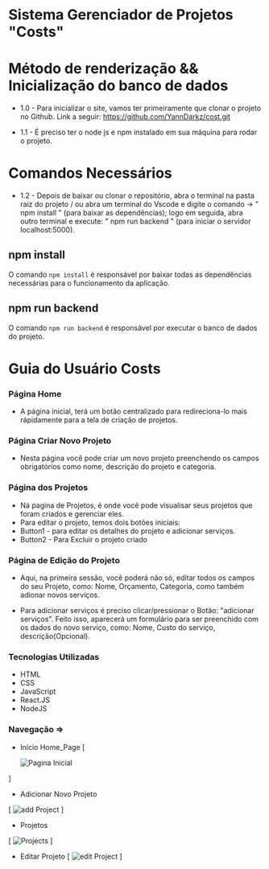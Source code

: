# Sistema Gerenciador de Projetos "Costs"

# Método de renderização && Inicialização do banco de dados

* 1.0 - Para inicializar o site, vamos ter primeiramente que clonar o projeto no Github. 
Link a seguir: https://github.com/YannDarkz/cost.git
- 1.1 - É preciso ter o node js e npm instalado em sua máquina para rodar o projeto.

# Comandos Necessários

*  1.2 - Depois  de baixar ou clonar o repositório, abra o terminal na pasta  raiz do projeto / ou abra um terminal do Vscode e digite o comando -> 
" npm install "  (para baixar as dependências);
logo em seguida, abra outro terminal  e execute: 
" npm run backend "  (para iniciar o servidor localhost:5000).

## npm install 
O comando `npm install` é responsável por baixar todas as dependências necessárias para o funcionamento da aplicação.

## npm run backend
O comando `npm run backend` é responsável por executar o banco de dados do projeto.

# Guia do Usuário Costs
### Página Home
* A página inicial, terá um botão centralizado para redireciona-lo mais rápidamente  para a tela de criação de projetos.

### Página Criar Novo Projeto
* Nesta  página você pode criar um novo projeto preenchendo os campos obrigatórios como nome, descrição do projeto e categoria.

### Página dos Projetos
* Ná pagina de Projetos, é onde você pode visualisar seus projetos que foram criados e gerenciar  eles.
* Para editar o projeto, temos dois botões iniciais:
* Button1 -  para editar os detalhes do projeto e adicionar serviços.
* Button2 - Para Excluir o projeto criado


### Página de Edição do Projeto
* Aqui, na primeira sessão, você poderá não só, editar todos os campos do seu Projeto, como: Nome, Orçamento, Categoria, como também adionar novos serviços.

* Para adicionar serviços é preciso clicar/pressionar o Botão: "adicionar serviços". Feito isso, aparecerá um formulário para ser preenchido com os dados do novo serviço, como: Nome, Custo do serviço, descrição(Opcional).

### Tecnologias Utilizadas
* HTML
* CSS 
* JavaScript
* React.JS   
* NodeJS


### Navegação =>

*  Início Home_Page
[
    
    <img src="./src/img/home_page.png" alt= "Pagina Inicial"/>

]
*  Adicionar Novo Projeto

[
    <img src="./src/img/add_project.png" alt="add Project" />
]

* Projetos

[
    <img src="./src/img/projects.png" alt="Projects" />
]

* Editar Projeto
[
    <img src="./src/img/edit_project.png" alt="edit Project" />
]